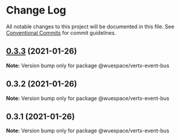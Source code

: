 # Change Log

All notable changes to this project will be documented in this file.
See [Conventional Commits](https://conventionalcommits.org) for commit guidelines.

## [0.3.3](https://github.com/TelestionTeam/telestion-client/compare/v0.3.2...v0.3.3) (2021-01-26)

**Note:** Version bump only for package @wuespace/vertx-event-bus

## 0.3.2 (2021-01-26)

**Note:** Version bump only for package @wuespace/vertx-event-bus

## 0.3.1 (2021-01-26)

**Note:** Version bump only for package @wuespace/vertx-event-bus
